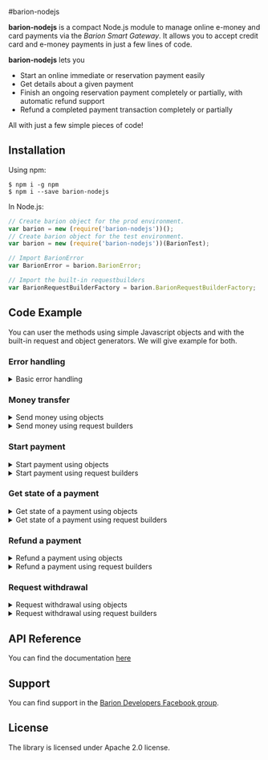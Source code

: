 
#barion-nodejs

**barion-nodejs** is a compact Node.js module to manage online e-money and card payments via the *Barion Smart Gateway*.
It allows you to accept credit card and e-money payments in just a few lines of code.

**barion-nodejs** lets you
 * Start an online immediate or reservation payment easily
 * Get details about a given payment
 * Finish an ongoing reservation payment completely or partially, with automatic refund support
 * Refund a completed payment transaction completely or partially

All with just a few simple pieces of code!

## Installation

Using npm:
```shell
$ npm i -g npm
$ npm i --save barion-nodejs
```

In Node.js:
```js
// Create barion object for the prod environment.
var barion = new (require('barion-nodejs'))();
// Create barion object for the test environment.
var barion = new (require('barion-nodejs'))(BarionTest);

// Import BarionError
var BarionError = barion.BarionError;

// Import the built-in requestbuilders
var BarionRequestBuilderFactory = barion.BarionRequestBuilderFactory;
```

## Code Example

You can user the methods using simple Javascript objects and with the built-in request and object generators. We will give example for both.

### Error handling

<details>
<summary>Basic error handling</summary>
The library uses the default Node.js callback format with extension for BarionErrors. See the following example for error handling:

```js
function handleError(err) {
    if (err instanceof BarionError) {
        // The error comes from the Barion API
    } else {
        // The error comes from somewhere else (I/O, Barion Server, ... )
    }
}
```

</details>

### Money transfer

<details>
<summary>Send money using objects</summary>

```js
var transferSendRequestBuilder =  new BarionRequestBuilderFactory.BarionTransferSendRequestBuilder();

var moneySendOptionsWithObject = {
    UserName    : "my_barion_user@gmail.com",
    Password    : "myweakpassword",
    Recipient   : "my_buddys_barion_user@gmail.com",
    Currency    : "HUF",
    Amount      : 100,
    Comment     : "You are the best, pal!"
};

barion.sendMoney(moneySendOptionsWithObject, function(err, data) {
    if(!err) {
        handleData(data);
    } else {
        handleError(err);
    }
});
```

</details>

<details>
<summary>Send money using request builders</summary>

```js
var transferSendRequestBuilder =  new BarionRequestBuilderFactory.BarionTransferSendRequestBuilder();

var moneySendOptionsWithBuilder = transferSendRequestBuilder
    .setUsername("my_barion_user@gmail.com")
    .setPassword("myweakpassword")
    .setRecipient("my_buddys_barion_user@gmail.com")
    .setCurrency("HUF")
    .setAmount(100)
    .setComment("You are the best, pal!")
    .build();

barion.sendMoney(moneySendOptionsWithBuilder, function(err, data) {
    if(!err) {
        handleData(data);
    } else {
        handleError(err);
    }
});
```

</details>

### Start payment

<details>
<summary>Start payment using objects</summary>

```js
var paymentStartRequestBuilder  = new BarionRequestBuilderFactory.BarionPaymentStartRequestBuilder();

var paymentStartOptionsWithObject = {
    POSKey: "my_shops_pos_key_from_barion",
    PaymentType: "Immediate",
    GuestCheckOut: true,
    FundingSources: ["All"],
    PaymentRequestId: "request_id_generated_by_the_shop",
    Locale: "hu-HU",
    Currency: "HUF",
    Transactions: [
        {
            POSTransactionId: "test_payment_id_from_shop",
            Payee: "my_barion_user@gmail.com",
            Total: "1000",
            Items: [
                {
                    Name: "Test product",
                    Description: "My favorite test product",
                    Quantity: 1,
                    Unit: "db",
                    UnitPrice: 1000,
                    ItemTotal: 1000
                }
            ]
        }
    ]
};

barion.startPayment(paymentStartOptionsWithObject, function (err, data) {
    if (!err) {
        handleData(data);
    } else {
        handleError(err);
    }
});
```

</details>

<details>
<summary>Start payment using request builders</summary>

```js
var paymentStartRequestBuilder  = new BarionRequestBuilderFactory.BarionPaymentStartRequestBuilder();
var paymentTransactionBuilder   = new paymentStartRequestBuilder.BarionPaymentTransactionBuilder();
var itemBuilder                 = new paymentStartRequestBuilder.BarionItemBuilder();

var item = itemBuilder
    .setName('Test product')
    .setDescription('My favorite test product')
    .setQuantity(1)
    .setUnit('db')
    .setUnitPrice(1000)
    .setItemTotal(1000)
    .build();

var paymentTransaction = paymentTransactionBuilder
    .setPOSTransactionId('test_payment_id_from_shop')
    .setPayee('my_barion_user@gmail.com')
    .setTotal(1000)
    .addItem(item)
    .build();

var paymentStartOptionsWithBuilder = paymentStartRequestBuilder
    .setPOSKey('my_shops_pos_key_from_barion')
    .setPaymentType('Immediate')
    .setGuestCheckout(true)
    .setFundingSources(["All"])
    .setPaymentRequestId('request_id_generated_by_the_shop')
    .setLocale('hu-HU')
    .setCurrency('HUF')
    .addTransaction(paymentTransaction)
    .build();

barion.startPayment(paymentStartOptionsWithBuilder, function (err, data) {
    if (!err) {
        handleData(data);
    } else {
        handleError(err);
    }
});
```

</details>

### Get state of a payment

<details>
<summary>Get state of a payment using objects</summary>

```js
var getPaymentStateRequestBuilder = new BarionRequestBuilderFactory.BarionGetPaymentStateRequestBuilder();

var getPaymentStateOptionsWithObject = {
    POSKey      : "my_shops_pos_key_from_barion",
    PaymentId   : "payment_id_in_the_barion_system"
};

barion.getPaymentState(getPaymentStateOptionsWithObject, function(err, data) {
    if (!err) {
        handleData(data);
    } else {
        handleError(err);
    }
});
```

</details>

<details>
<summary>Get state of a payment using request builders</summary>

```js
var getPaymentStateRequestBuilder = new BarionRequestBuilderFactory.BarionGetPaymentStateRequestBuilder();

var getPaymentStateOptionsWithBuilder = getPaymentStateRequestBuilder
    .setPOSKey('my_shops_pos_key_from_barion')
    .setPaymentId('payment_id_in_the_barion_system')
    .build();

barion.getPaymentState(getPaymentStateOptionsWithObject, function(err, data) {
    if (!err) {
        handleData(data);
    } else {
        handleError(err);
    }
});
```

</details>

### Refund a payment

<details>
<summary>Refund a payment using objects</summary>

```js
var paymentRefundRequestBuilder = new BarionRequestBuilderFactory.BarionPaymentRefundRequestBuilder();

var paymentRefundOptionsWithObject = {
    POSKey      : "my_shops_pos_key_from_barion",
    PaymentId   : "payment_id_in_the_barion_system",
    TransactionsToRefund : [ 
        {
            TransactionId   : "barion_transaction_id",
            POSTransactionId : "test_payment_id_from_shop",
            AmountToRefund : 10
        }
    ]    
};

barion.refund(paymentRefundOptionsWithObject, function(err, data) {
    if (!err) {
        handleData(data);
    } else {
        handleError(err);
    }
});
```

</details>

<details>
<summary>Refund a payment using request builders</summary>

```js
var paymentRefundRequestBuilder = new BarionRequestBuilderFactory.BarionPaymentRefundRequestBuilder();
var transactionToRefundBuilder = new paymentRefundRequestBuilder.BarionTransactionToRefundBuilder();

var refundTransaction = transactionToRefundBuilder
    .setTransactionId('barion_transaction_id')
    .setPOSTransactionId('test_payment_id_from_shop')
    .setAmountToRefund(10)
    .build();

var paymentRefundOptionsWithBuilder = paymentRefundRequestBuilder
    .setPOSKey('my_shops_pos_key_from_barion')
    .setPaymentId('payment_id_in_the_barion_system')
    .addTransactionToRefund(refundTransaction)
    .build();

barion.refund(paymentRefundOptionsWithBuilder, function(err, data) {
    if (!err) {
        handleData(data);
    } else {
        handleError(err);
    }
});
```

</details>

### Request withdrawal

<details>
<summary>Request withdrawal using objects</summary>

```js
var withdrawBankTransferRequestBuilder = new BarionRequestBuilderFactory.BarionWithdrawBankTransferRequestBuilder();

var withdrawBankTransferOptionsWithObject = {
    UserName : "my_barion_user@gmail.com",
    Password : "myweakpassword",
    Currency : "HUF",
    Amount : 1000,
    RecipientName : "Partner Name",
    Comment : "Withdrawal",
    BankAccount : {
        Country : "HUN",
        Format : 1,
        AccountNumber : "bank_account_number"
    }
};

barion.withdraw(withdrawBankTransferOptionsWithObject, function(err, data) {
    if (!err) {
        handleData(data);
    } else {
        handleError(err);
    }
});
```

</details>

<details>
<summary>Request withdrawal using request builders</summary>

```js
var withdrawBankTransferRequestBuilder = new BarionRequestBuilderFactory.BarionWithdrawBankTransferRequestBuilder();
var bankAddressBuilder = new withdrawBankTransferRequestBuilder.BarionBankAccountBuilder();

var bankAccount = bankAddressBuilder
    .setCountry("HUN")
    .setFormat(1)
    .setAccountNumber("bank_account_number")
    .build();

var withdrawBankTransferOptionsWithBuilder = withdrawBankTransferRequestBuilder
    .setUsername("my_barion_user@gmail.com")
    .setPassword("myweakpassword")
    .setCurrency("HUF")
    .setAmount(1000)
    .setRecipientName("Partner Name")
    .setComment("Withdrawal")
    .setBankAccount(bankAccount)
    .build();

barion.withdraw(withdrawBankTransferOptionsWithBuilder, function(err, data) {
    if (!err) {
        handleData(data);
    } else {
        handleError(err);
    }
});
```

</details>

## API Reference

You can find the documentation [here](http://plezervikt.org/docs/barion-nodejs)

## Support

You can find support in the [Barion Developers Facebook group](https://www.facebook.com/groups/bariondevelopershungary/).

## License

The library is licensed under Apache 2.0 license.
